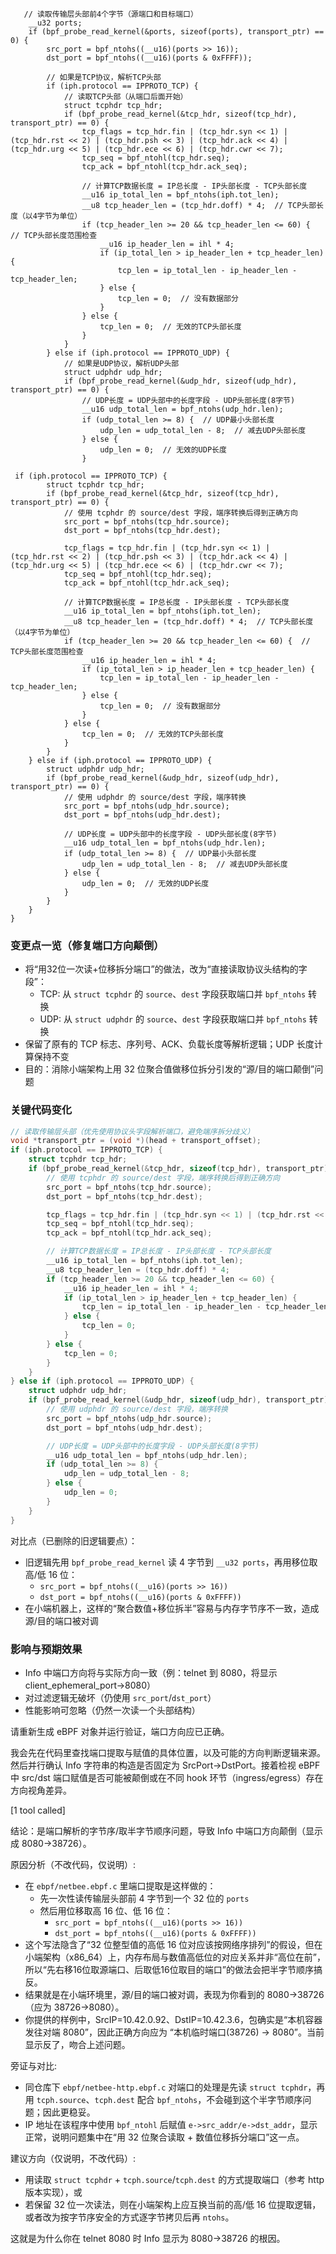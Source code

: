        // 读取传输层头部前4个字节（源端口和目标端口）
        __u32 ports;
        if (bpf_probe_read_kernel(&ports, sizeof(ports), transport_ptr) == 0) {
            src_port = bpf_ntohs((__u16)(ports >> 16));
            dst_port = bpf_ntohs((__u16)(ports & 0xFFFF));
            
            // 如果是TCP协议，解析TCP头部
            if (iph.protocol == IPPROTO_TCP) {
                // 读取TCP头部（从端口后面开始）
                struct tcphdr tcp_hdr;
                if (bpf_probe_read_kernel(&tcp_hdr, sizeof(tcp_hdr), transport_ptr) == 0) {
                    tcp_flags = tcp_hdr.fin | (tcp_hdr.syn << 1) | (tcp_hdr.rst << 2) | (tcp_hdr.psh << 3) | (tcp_hdr.ack << 4) | (tcp_hdr.urg << 5) | (tcp_hdr.ece << 6) | (tcp_hdr.cwr << 7);
                    tcp_seq = bpf_ntohl(tcp_hdr.seq);
                    tcp_ack = bpf_ntohl(tcp_hdr.ack_seq);
                    
                    // 计算TCP数据长度 = IP总长度 - IP头部长度 - TCP头部长度
                    __u16 ip_total_len = bpf_ntohs(iph.tot_len);
                    __u8 tcp_header_len = (tcp_hdr.doff) * 4;  // TCP头部长度（以4字节为单位）
                    if (tcp_header_len >= 20 && tcp_header_len <= 60) {  // TCP头部长度范围检查
                        __u16 ip_header_len = ihl * 4;
                        if (ip_total_len > ip_header_len + tcp_header_len) {
                            tcp_len = ip_total_len - ip_header_len - tcp_header_len;
                        } else {
                            tcp_len = 0;  // 没有数据部分
                        }
                    } else {
                        tcp_len = 0;  // 无效的TCP头部长度
                    }
                }
            } else if (iph.protocol == IPPROTO_UDP) {
                // 如果是UDP协议，解析UDP头部
                struct udphdr udp_hdr;
                if (bpf_probe_read_kernel(&udp_hdr, sizeof(udp_hdr), transport_ptr) == 0) {
                    // UDP长度 = UDP头部中的长度字段 - UDP头部长度(8字节)
                    __u16 udp_total_len = bpf_ntohs(udp_hdr.len);
                    if (udp_total_len >= 8) {  // UDP最小头部长度
                        udp_len = udp_total_len - 8;  // 减去UDP头部长度
                    } else {
                        udp_len = 0;  // 无效的UDP长度
                    }

     if (iph.protocol == IPPROTO_TCP) {
            struct tcphdr tcp_hdr;
            if (bpf_probe_read_kernel(&tcp_hdr, sizeof(tcp_hdr), transport_ptr) == 0) {
                // 使用 tcphdr 的 source/dest 字段，端序转换后得到正确方向
                src_port = bpf_ntohs(tcp_hdr.source);
                dst_port = bpf_ntohs(tcp_hdr.dest);

                tcp_flags = tcp_hdr.fin | (tcp_hdr.syn << 1) | (tcp_hdr.rst << 2) | (tcp_hdr.psh << 3) | (tcp_hdr.ack << 4) | (tcp_hdr.urg << 5) | (tcp_hdr.ece << 6) | (tcp_hdr.cwr << 7);
                tcp_seq = bpf_ntohl(tcp_hdr.seq);
                tcp_ack = bpf_ntohl(tcp_hdr.ack_seq);

                // 计算TCP数据长度 = IP总长度 - IP头部长度 - TCP头部长度
                __u16 ip_total_len = bpf_ntohs(iph.tot_len);
                __u8 tcp_header_len = (tcp_hdr.doff) * 4;  // TCP头部长度（以4字节为单位）
                if (tcp_header_len >= 20 && tcp_header_len <= 60) {  // TCP头部长度范围检查
                    __u16 ip_header_len = ihl * 4;
                    if (ip_total_len > ip_header_len + tcp_header_len) {
                        tcp_len = ip_total_len - ip_header_len - tcp_header_len;
                    } else {
                        tcp_len = 0;  // 没有数据部分
                    }
                } else {
                    tcp_len = 0;  // 无效的TCP头部长度
                }
            }
        } else if (iph.protocol == IPPROTO_UDP) {
            struct udphdr udp_hdr;
            if (bpf_probe_read_kernel(&udp_hdr, sizeof(udp_hdr), transport_ptr) == 0) {
                // 使用 udphdr 的 source/dest 字段，端序转换
                src_port = bpf_ntohs(udp_hdr.source);
                dst_port = bpf_ntohs(udp_hdr.dest);

                // UDP长度 = UDP头部中的长度字段 - UDP头部长度(8字节)
                __u16 udp_total_len = bpf_ntohs(udp_hdr.len);
                if (udp_total_len >= 8) {  // UDP最小头部长度
                    udp_len = udp_total_len - 8;  // 减去UDP头部长度
                } else {
                    udp_len = 0;  // 无效的UDP长度
                }
            }
        }
    }

### 变更点一览（修复端口方向颠倒）

- 将“用32位一次读+位移拆分端口”的做法，改为“直接读取协议头结构的字段”：
  - TCP: 从 `struct tcphdr` 的 `source`、`dest` 字段获取端口并 `bpf_ntohs` 转换
  - UDP: 从 `struct udphdr` 的 `source`、`dest` 字段获取端口并 `bpf_ntohs` 转换
- 保留了原有的 TCP 标志、序列号、ACK、负载长度等解析逻辑；UDP 长度计算保持不变
- 目的：消除小端架构上用 32 位聚合值做移位拆分引发的“源/目的端口颠倒”问题

### 关键代码变化

```244:286:ebpf/netbee.ebpf.c
// 读取传输层头部（优先使用协议头字段解析端口，避免端序拆分歧义）
void *transport_ptr = (void *)(head + transport_offset);
if (iph.protocol == IPPROTO_TCP) {
    struct tcphdr tcp_hdr;
    if (bpf_probe_read_kernel(&tcp_hdr, sizeof(tcp_hdr), transport_ptr) == 0) {
        // 使用 tcphdr 的 source/dest 字段，端序转换后得到正确方向
        src_port = bpf_ntohs(tcp_hdr.source);
        dst_port = bpf_ntohs(tcp_hdr.dest);

        tcp_flags = tcp_hdr.fin | (tcp_hdr.syn << 1) | (tcp_hdr.rst << 2) | (tcp_hdr.psh << 3) | (tcp_hdr.ack << 4) | (tcp_hdr.urg << 5) | (tcp_hdr.ece << 6) | (tcp_hdr.cwr << 7);
        tcp_seq = bpf_ntohl(tcp_hdr.seq);
        tcp_ack = bpf_ntohl(tcp_hdr.ack_seq);

        // 计算TCP数据长度 = IP总长度 - IP头部长度 - TCP头部长度
        __u16 ip_total_len = bpf_ntohs(iph.tot_len);
        __u8 tcp_header_len = (tcp_hdr.doff) * 4;
        if (tcp_header_len >= 20 && tcp_header_len <= 60) {
            __u16 ip_header_len = ihl * 4;
            if (ip_total_len > ip_header_len + tcp_header_len) {
                tcp_len = ip_total_len - ip_header_len - tcp_header_len;
            } else {
                tcp_len = 0;
            }
        } else {
            tcp_len = 0;
        }
    }
} else if (iph.protocol == IPPROTO_UDP) {
    struct udphdr udp_hdr;
    if (bpf_probe_read_kernel(&udp_hdr, sizeof(udp_hdr), transport_ptr) == 0) {
        // 使用 udphdr 的 source/dest 字段，端序转换
        src_port = bpf_ntohs(udp_hdr.source);
        dst_port = bpf_ntohs(udp_hdr.dest);

        // UDP长度 = UDP头部中的长度字段 - UDP头部长度(8字节)
        __u16 udp_total_len = bpf_ntohs(udp_hdr.len);
        if (udp_total_len >= 8) {
            udp_len = udp_total_len - 8;
        } else {
            udp_len = 0;
        }
    }
}
```

对比点（已删除的旧逻辑要点）：
- 旧逻辑先用 `bpf_probe_read_kernel` 读 4 字节到 `__u32 ports`，再用移位取高/低 16 位：
  - `src_port = bpf_ntohs((__u16)(ports >> 16))`
  - `dst_port = bpf_ntohs((__u16)(ports & 0xFFFF))`
- 在小端机器上，这样的“聚合数值+移位拆半”容易与内存字节序不一致，造成源/目的端口被对调

### 影响与预期效果

- Info 中端口方向将与实际方向一致（例：telnet 到 8080，将显示 client_ephemeral_port->8080）
- 对过滤逻辑无破坏（仍使用 `src_port`/`dst_port`）
- 性能影响可忽略（仍然一次读一个头部结构）

请重新生成 eBPF 对象并运行验证，端口方向应已正确。

我会先在代码里查找端口提取与赋值的具体位置，以及可能的方向判断逻辑来源。然后并行确认 Info 字符串的构造是否固定为 SrcPort->DstPort。接着检视 eBPF 中 src/dst 端口赋值是否可能被颠倒或在不同 hook 环节（ingress/egress）存在方向视角差异。

[1 tool called]

结论：是端口解析的字节序/取半字节顺序问题，导致 Info 中端口方向颠倒（显示成 8080->38726）。

原因分析（不改代码，仅说明）:
- 在 `ebpf/netbee.ebpf.c` 里端口提取是这样做的：
  - 先一次性读传输层头部前 4 字节到一个 32 位的 `ports`
  - 然后用位移取高 16 位、低 16 位：
    - `src_port = bpf_ntohs((__u16)(ports >> 16))`
    - `dst_port = bpf_ntohs((__u16)(ports & 0xFFFF))`
- 这个写法隐含了“32 位整型值的高低 16 位对应该按网络序排列”的假设，但在小端架构（x86_64）上，内存布局与数值高低位的对应关系并非“高位在前”，所以“先右移16位取源端口、后取低16位取目的端口”的做法会把半字节顺序搞反。
- 结果就是在小端环境里，源/目的端口被对调，表现为你看到的 8080->38726（应为 38726->8080）。
- 你提供的样例中，SrcIP=10.42.0.92、DstIP=10.42.3.6，包确实是“本机容器发往对端 8080”，因此正确方向应为 “本机临时端口(38726) -> 8080”。当前显示反了，吻合上述问题。

旁证与对比:
- 同仓库下 `ebpf/netbee-http.ebpf.c` 对端口的处理是先读 `struct tcphdr`，再用 `tcph.source`、`tcph.dest` 配合 `bpf_ntohs`，不会碰到这个半字节顺序问题；因此更稳妥。
- IP 地址在该程序中使用 `bpf_ntohl` 后赋值 `e->src_addr/e->dst_addr`，显示正常，说明问题集中在“用 32 位聚合读取 + 数值位移拆分端口”这一点。

建议方向（仅说明，不改代码）:
- 用读取 `struct tcphdr` + `tcph.source`/`tcph.dest` 的方式提取端口（参考 http 版本实现），或
- 若保留 32 位一次读法，则在小端架构上应互换当前的高/低 16 位提取逻辑，或者改为按字节序安全的方式逐字节拷贝后再 `ntohs`。

这就是为什么你在 telnet 8080 时 Info 显示为 8080->38726 的根因。
